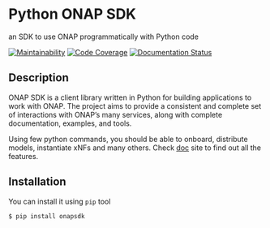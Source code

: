 # Python ONAP SDK

an SDK to use ONAP programmatically with Python code

[![Maintainability](https://api.codeclimate.com/v1/badges/858bb5b1aed4b42da2d2/maintainability)](https://codeclimate.com/github/Orange-OpenSource/python-onapsdk/maintainability)
[![Code Coverage](https://gitlab.com/Orange-OpenSource/lfn/onap/python-onapsdk/badges/master/coverage.svg)](https://gitlab.com/Orange-OpenSource/lfn/onap/python-onapsdk/)
[![Documentation Status](https://readthedocs.org/projects/python-onapsdk/badge/?version=latest)](https://python-onapsdk.readthedocs.io/en/latest/?badge=latest)

## Description

ONAP SDK is a client library written in Python for building applications to work with ONAP. The project aims to provide a consistent and complete set of interactions with ONAP’s many services, along with complete documentation, examples, and tools.

Using few python commands, you should be able to onboard, distribute models, instantiate xNFs and many others. Check [doc](https://python-onapsdk.readthedocs.io/en/latest/index.html) site to find out all the features.

## Installation

You can install it using `pip` tool

```
$ pip install onapsdk
```

